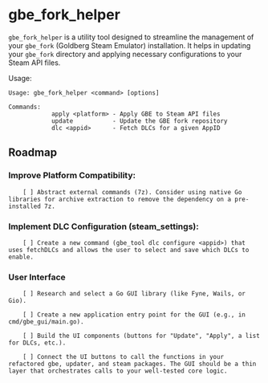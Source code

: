 # gbe_fork_helper

`gbe_fork_helper` is a utility tool designed to streamline the management of your `gbe_fork` (Goldberg Steam Emulator) installation. It helps in updating your `gbe_fork` directory and applying necessary configurations to your Steam API files.

Usage:
```
Usage: gbe_fork_helper <command> [options]

Commands:
            apply <platform> - Apply GBE to Steam API files
            update           - Update the GBE fork repository
            dlc <appid>      - Fetch DLCs for a given AppID
```

## Roadmap

### Improve Platform Compatibility:

        [ ] Abstract external commands (7z). Consider using native Go libraries for archive extraction to remove the dependency on a pre-installed 7z.

### Implement DLC Configuration (steam_settings):

        [ ] Create a new command (gbe_tool dlc configure <appid>) that uses fetchDLCs and allows the user to select and save which DLCs to enable.

### User Interface

        [ ] Research and select a Go GUI library (like Fyne, Wails, or Gio).

        [ ] Create a new application entry point for the GUI (e.g., in cmd/gbe_gui/main.go).

        [ ] Build the UI components (buttons for "Update", "Apply", a list for DLCs, etc.).

        [ ] Connect the UI buttons to call the functions in your refactored gbe, updater, and steam packages. The GUI should be a thin layer that orchestrates calls to your well-tested core logic.